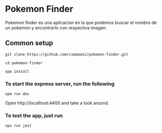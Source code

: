# Pokemon Finder

Pokemon finder es una aplicacion en la que podemos buscar el nombre de un
pokemon y encontrarlo con respectiva imagen.

## Common setup

`git clone https://github.com/csmamani/pokemon-finder.git`

`cd pokemon-finder`

`npm install`

### To start the express server, run the following

`npm run dev`

Open http://localhost:4400 and take a look around.

### To test the app, just run

`npx run jest`
